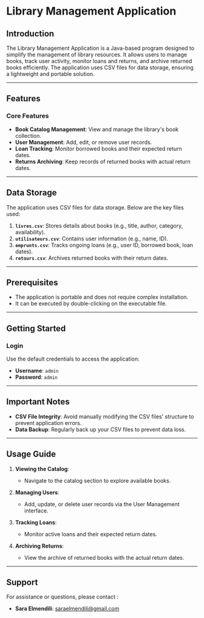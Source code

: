 # Library Management Application

## Introduction

The Library Management Application is a Java-based program designed to simplify the management of library resources. It allows users to manage books, track user activity, monitor loans and returns, and archive returned books efficiently. The application uses CSV files for data storage, ensuring a lightweight and portable solution.

---

## Features

### Core Features
- **Book Catalog Management**: View and manage the library's book collection.
- **User Management**: Add, edit, or remove user records.
- **Loan Tracking**: Monitor borrowed books and their expected return dates.
- **Returns Archiving**: Keep records of returned books with actual return dates.

---

## Data Storage

The application uses CSV files for data storage. Below are the key files used:
1. **`livres.csv`**: Stores details about books (e.g., title, author, category, availability).
2. **`utilisateurs.csv`**: Contains user information (e.g., name, ID).
3. **`emprunts.csv`**: Tracks ongoing loans (e.g., user ID, borrowed book, loan dates).
4. **`retours.csv`**: Archives returned books with their return dates.

---

## Prerequisites

- The application is portable and does not require complex installation.
- It can be executed by double-clicking on the executable file.

---

## Getting Started

### Login
Use the default credentials to access the application:
- **Username**: `admin`
- **Password**: `admin`

---

## Important Notes

- **CSV File Integrity**: Avoid manually modifying the CSV files' structure to prevent application errors.
- **Data Backup**: Regularly back up your CSV files to prevent data loss.

---

## Usage Guide

1. **Viewing the Catalog**:
   - Navigate to the catalog section to explore available books.
   
2. **Managing Users**:
   - Add, update, or delete user records via the User Management interface.

3. **Tracking Loans**:
   - Monitor active loans and their expected return dates.
   
4. **Archiving Returns**:
   - View the archive of returned books with the actual return dates.

---

## Support

For assistance or questions, please contact :
- **Sara Elmendili**: [saraelmendili@gmail.com](mailto:saraelmendili@gmail.com)

